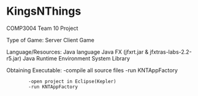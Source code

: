 KingsNThings
============

COMP3004
Team 10 Project

Type of Game:	Server Client Game

Language/Resources:	Java language
			Java FX
			(jfxrt.jar & jfxtras-labs-2.2-r5.jar)
			Java Runtime Environment System Library

Obtaining Executable:	-compile all source files
			-run KNTAppFactory
	
			-open project in Eclipse(Kepler)
			-run KNTAppFactory

